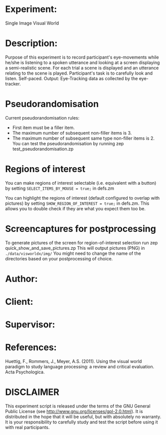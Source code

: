 # Experiment:
Single Image Visual World

# Description:
Purpose of this experiment is to record participant's eye-movements
while he/she is listening to a spoken utterance and looking at a 
screen displaying a semi-realistic scene. For each trial a scene 
is displayed and an utterance relating to the scene is played. 
Participant's task is to carefully look and listen. Self-paced. 
Output: Eye-Tracking data as collected by the eye-tracker.

# Pseudorandomisation
Current pseudorandomisation rules:
* First item must be a filler item.
* The maximum number of subsequent non-filler items is 3.
* The maximum number of subsequent same type non-filler items is 2.
You can test the pseudorandomisation by running
 zep test_pseudorandomisation.zp

# Regions of interest
You can make regions of interest selectable (i.e. equivalent with a button) by setting
 `SELECT_ITEMS_BY_MOUSE = true;`
in defs.zm

You can highlight the regions of interest (default configured to overlap with pictures) by setting
 `SHOW_REGION_OF_INTEREST = true;`
in defs.zm. This allows you to double check if they are what you expect them too be.

# Screencaptures for postprocessing
To generate pictures of the screen for region-of-interest selection run
 zep quick_show_and_save_pictures.zp
This will output pictures (PNG) in 
 `./data/visworldx/img/`
 You might need to change the name of the directories based on your postprocessing of choice.

# Author:

# Client:
  
# Supervisor:

# References:
Huettig, F., Rommers, J., Meyer, A.S. (2011).
Using the visual world paradigm to study language processing: 
a review and critical evaluation.
Acta Psychologica.

# DISCLAIMER

This experiment script is released under the terms of the GNU General Public
License (see http://www.gnu.org/licenses/gpl-2.0.html). It is distributed in
the hope that it will be useful, but with absolutely no warranty. It is your
responsibility to carefully study and test the script before using it with 
real participants.
